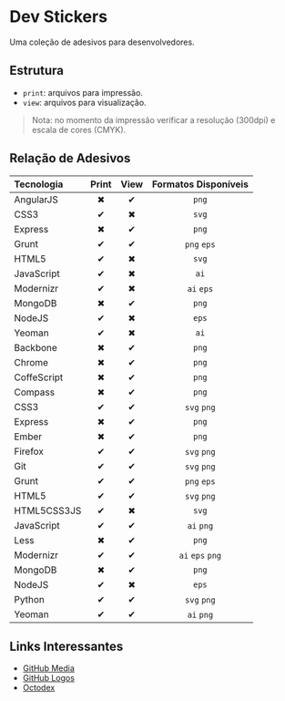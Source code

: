 # Dev Stickers

Uma coleção de adesivos para desenvolvedores.

## Estrutura

* `print`: arquivos para impressão.
* `view`: arquivos para visualização.

> Nota: no momento da impressão verificar a resolução (300dpi) e escala de cores (CMYK).

## Relação de Adesivos

| Tecnologia | Print | View | Formatos Disponíveis |
|:-----------|:-----:|:----:|:--------------------:|
| AngularJS  | ✖     | ✔    | `png`                |
| CSS3       | ✔     | ✖    | `svg`                |
| Express    | ✖     | ✔    | `png`                |
| Grunt      | ✔     | ✔    | `png` `eps`          |
| HTML5      | ✔     | ✖    | `svg`                |
| JavaScript | ✔     | ✖    | `ai`                 |
| Modernizr  | ✔     | ✖    | `ai` `eps`           |
| MongoDB    | ✖     | ✔    | `png`                |
| NodeJS     | ✔     | ✖    | `eps`                |
| Yeoman     | ✔     | ✖    | `ai`                 |
| Backbone   | ✖     | ✔    | `png`                |
| Chrome     | ✖     | ✔    | `png`                |
| CoffeScript| ✖     | ✔    | `png`                |
| Compass    | ✖     | ✔    | `png`                |
| CSS3       | ✔     | ✔    | `svg` `png`          |
| Express    | ✖     | ✔    | `png`                |
| Ember      | ✖     | ✔    | `png`                |
| Firefox    | ✔     | ✔    | `svg` `png`          |
| Git	       | ✔     | ✔    | `svg` `png`          |
| Grunt      | ✔     | ✔    | `png` `eps`          |
| HTML5      | ✔     | ✔    | `svg` `png`          |
| HTML5CSS3JS| ✔     | ✖    | `svg`                |
| JavaScript | ✔     | ✔    | `ai`  `png`          |
| Less       | ✖     | ✔    | `png`                |
| Modernizr  | ✔     | ✔    | `ai` `eps` `png`     |
| MongoDB    | ✖     | ✔    | `png`                |
| NodeJS     | ✔     | ✖    | `eps`                |
| Python     | ✔     | ✔    | `svg` `png`          |
| Yeoman     | ✔     | ✔    | `ai` `png`           |


## Links Interessantes

* [GitHub Media](https://github.com/github/media)
* [GitHub Logos](https://github.com/logos)
* [Octodex](http://octodex.github.com/)
